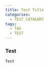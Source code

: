 ```yaml
---
title: Test Title
categories:
  - TEST_CATAGORY
tags:
  - TAG
  - TEST
---
```

### Test
```
Test
```
